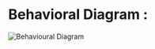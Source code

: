# Behavioral Diagram :


![Behavioural Diagram](https://user-images.githubusercontent.com/94282752/144288119-08ce308e-4577-48dc-a5f8-bde29f03f5dd.jpeg)
